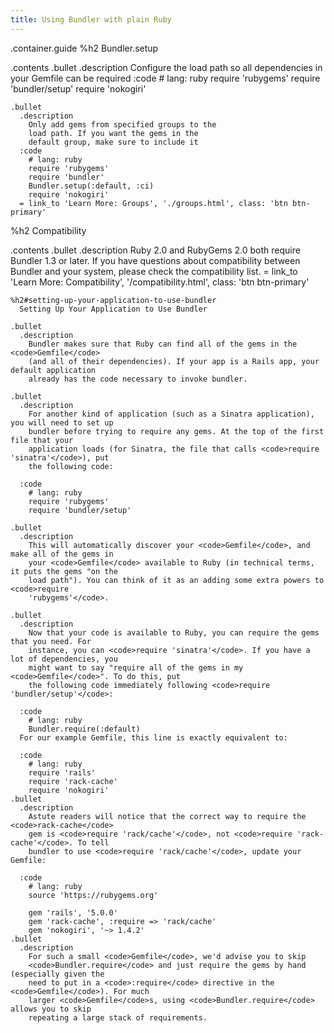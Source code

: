 ```yaml
---
title: Using Bundler with plain Ruby
---
```

.container.guide
  %h2 Bundler.setup

  .contents
    .bullet
      .description
        Configure the load path so all dependencies in
        your Gemfile can be required
      :code
        # lang: ruby
        require 'rubygems'
        require 'bundler/setup'
        require 'nokogiri'

    .bullet
      .description
        Only add gems from specified groups to the
        load path. If you want the gems in the
        default group, make sure to include it
      :code
        # lang: ruby
        require 'rubygems'
        require 'bundler'
        Bundler.setup(:default, :ci)
        require 'nokogiri'
      = link_to 'Learn More: Groups', './groups.html', class: 'btn btn-primary'

  %h2 Compatibility

  .contents
    .bullet
      .description
        Ruby 2.0 and RubyGems 2.0 both require Bundler 1.3 or later. If you have questions about compatibility between Bundler and your system, please check the compatibility list.
      = link_to 'Learn More: Compatibility', '/compatibility.html', class: 'btn btn-primary'

    %h2#setting-up-your-application-to-use-bundler
      Setting Up Your Application to Use Bundler

    .bullet
      .description
        Bundler makes sure that Ruby can find all of the gems in the <code>Gemfile</code>
        (and all of their dependencies). If your app is a Rails app, your default application
        already has the code necessary to invoke bundler.

    .bullet
      .description
        For another kind of application (such as a Sinatra application), you will need to set up
        bundler before trying to require any gems. At the top of the first file that your
        application loads (for Sinatra, the file that calls <code>require 'sinatra'</code>), put
        the following code:

      :code
        # lang: ruby
        require 'rubygems'
        require 'bundler/setup'

    .bullet
      .description
        This will automatically discover your <code>Gemfile</code>, and make all of the gems in
        your <code>Gemfile</code> available to Ruby (in technical terms, it puts the gems "on the
        load path"). You can think of it as an adding some extra powers to <code>require
        'rubygems'</code>.

    .bullet
      .description
        Now that your code is available to Ruby, you can require the gems that you need. For
        instance, you can <code>require 'sinatra'</code>. If you have a lot of dependencies, you
        might want to say "require all of the gems in my <code>Gemfile</code>". To do this, put
        the following code immediately following <code>require 'bundler/setup'</code>:

      :code
        # lang: ruby
        Bundler.require(:default)
      For our example Gemfile, this line is exactly equivalent to:

      :code
        # lang: ruby
        require 'rails'
        require 'rack-cache'
        require 'nokogiri'
    .bullet
      .description
        Astute readers will notice that the correct way to require the <code>rack-cache</code>
        gem is <code>require 'rack/cache'</code>, not <code>require 'rack-cache'</code>. To tell
        bundler to use <code>require 'rack/cache'</code>, update your Gemfile:

      :code
        # lang: ruby
        source 'https://rubygems.org'

        gem 'rails', '5.0.0'
        gem 'rack-cache', :require => 'rack/cache'
        gem 'nokogiri', '~> 1.4.2'
    .bullet
      .description
        For such a small <code>Gemfile</code>, we'd advise you to skip
        <code>Bundler.require</code> and just require the gems by hand (especially given the
        need to put in a <code>:require</code> directive in the <code>Gemfile</code>). For much
        larger <code>Gemfile</code>s, using <code>Bundler.require</code> allows you to skip
        repeating a large stack of requirements.
